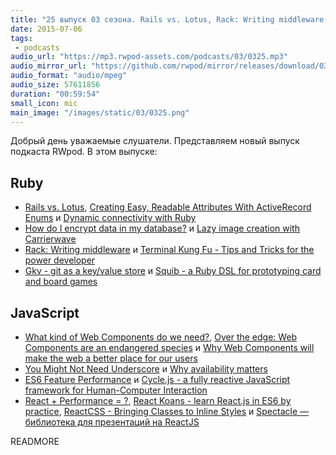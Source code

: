 ```yaml
---
title: "25 выпуск 03 сезона. Rails vs. Lotus, Rack: Writing middleware, Gkv, ES6 Feature Performance, Spectacle и прочее"
date: 2015-07-06
tags:
 - podcasts
audio_url: "https://mp3.rwpod-assets.com/podcasts/03/0325.mp3"
audio_mirror_url: "https://github.com/rwpod/mirror/releases/download/03.25/0325.mp3"
audio_format: "audio/mpeg"
audio_size: 57611856
duration: "00:59:54"
small_icon: mic
main_image: "/images/static/03/0325.png"
---
```


Добрый день уважаемые слушатели. Представляем новый выпуск подкаста RWpod. В этом выпуске:

## Ruby

 - [Rails vs. Lotus](http://teotti.com/rails-vs-lotus/), [Creating Easy, Readable Attributes With ActiveRecord Enums](http://www.justinweiss.com/blog/2015/06/30/creating-easy-readable-attributes-with-activerecord-enums/) и [Dynamic connectivity with Ruby](http://davidmles.com/blog/dynamic-connectivity-ruby/)
 - [How do I encrypt data in my database?](http://theartandscienceofruby.com/2015/06/29/how-do-i-encrypt-data-in-my-database/) и [Lazy image creation with Carrierwave](http://firedev.com/posts/2015/lazy-image-creation-with-carrierwave/)
 - [Rack: Writing middleware](http://rubylogs.com/writing-rack-middleware/) и [Terminal Kung Fu - Tips and Tricks for the power developer](http://www.rubyonrails365.com/tips-and-tricks/)
 - [Gkv - git as a key/value store](https://github.com/ybur-yug/gkv) и [Squib - a Ruby DSL for prototyping card and board games](http://andymeneely.github.io/squib/)

## JavaScript

 - [What kind of Web Components do we need?](https://hiddedevries.nl/en/blog/2015-07-02-what-kind-of-web-components-do-we-need), [Over the edge: Web Components are an endangered species](http://christianheilmann.com/2015/07/01/over-the-edge-web-components-are-an-endangered-species/) и [Why Web Components will make the web a better place for our users](https://medium.com/@kaelig/why-web-components-will-make-the-web-a-better-place-for-our-users-38dc3154fc1d)
 - [You Might Not Need Underscore](https://www.reindex.io/blog/you-might-not-need-underscore/) и [Why availability matters](http://www.kryogenix.org/code/browser/why-availability/)
 - [ES6 Feature Performance](http://www.incaseofstairs.com/2015/06/es6-feature-performance/) и [Cycle.js - a fully reactive JavaScript framework for Human-Computer Interaction](http://cycle.js.org/)
 - [React + Performance = ?](https://aerotwist.com/blog/react-plus-performance-equals-what/), [React Koans - learn React.js in ES6 by practice](https://github.com/arkency/reactjs_koans), [ReactCSS - Bringing Classes to Inline Styles](http://reactcss.com/) и [Spectacle — библиотека для презентаций на ReactJS](http://projects.formidablelabs.com/spectacle/)

READMORE

